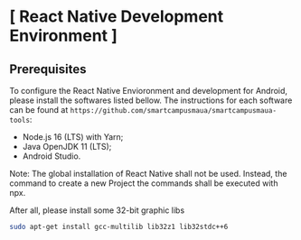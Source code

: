 # [  React Native Development Environment ]

## Prerequisites

To configure the React Native Envioronment and development for Android, please install the softwares listed bellow. The instructions for each software can be found at `https://github.com/smartcampusmaua/smartcampusmaua-tools`:

  * Node.js 16 (LTS) with Yarn;
  * Java OpenJDK 11 (LTS);
  * Android Studio.

Note: The global installation of React Native shall not be used. Instead, the command to create a new Project the commands shall be executed with npx.


After all, please install some 32-bit graphic libs

```bash
sudo apt-get install gcc-multilib lib32z1 lib32stdc++6
```
